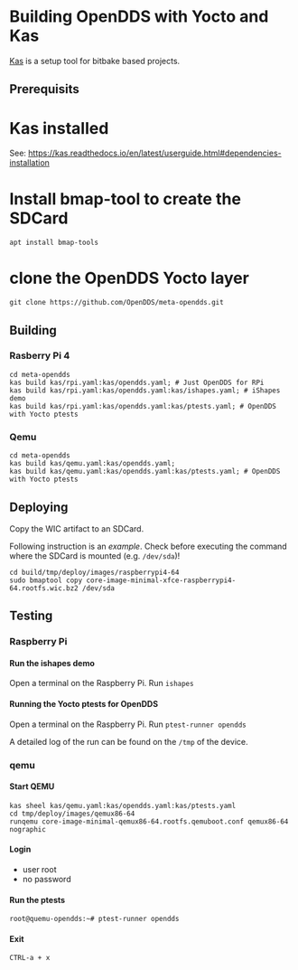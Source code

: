 Building OpenDDS with Yocto and Kas
===================================

[Kas](https://kas.readthedocs.io/en/latest/index.html) is a setup tool for bitbake based projects.

Prerequisits
------------

# Kas installed

See: https://kas.readthedocs.io/en/latest/userguide.html#dependencies-installation

# Install bmap-tool to create the SDCard

```
apt install bmap-tools
```

# clone the OpenDDS Yocto layer

```
git clone https://github.com/OpenDDS/meta-opendds.git
```

Building
--------

### Rasberry Pi 4

```
cd meta-opendds
kas build kas/rpi.yaml:kas/opendds.yaml; # Just OpenDDS for RPi
kas build kas/rpi.yaml:kas/opendds.yaml:kas/ishapes.yaml; # iShapes demo
kas build kas/rpi.yaml:kas/opendds.yaml:kas/ptests.yaml; # OpenDDS with Yocto ptests
```

### Qemu

```
cd meta-opendds
kas build kas/qemu.yaml:kas/opendds.yaml;
kas build kas/qemu.yaml:kas/opendds.yaml:kas/ptests.yaml; # OpenDDS with Yocto ptests
```

Deploying
---------

Copy the WIC artifact to an SDCard.

Following instruction is an *example*.  Check before executing the command where the SDCard is mounted (e.g. `/dev/sda`)!

```
cd build/tmp/deploy/images/raspberrypi4-64
sudo bmaptool copy core-image-minimal-xfce-raspberrypi4-64.rootfs.wic.bz2 /dev/sda
```

Testing
-------

### Raspberry Pi

#### Run the ishapes demo

Open a terminal on the Raspberry Pi.
Run `ishapes`

#### Running the Yocto ptests for OpenDDS

Open a terminal on the Raspberry Pi.
Run `ptest-runner opendds`

A detailed log of the run can be found on the `/tmp` of the device.

### qemu

#### Start QEMU

```
kas sheel kas/qemu.yaml:kas/opendds.yaml:kas/ptests.yaml
cd tmp/deploy/images/qemux86-64
runqemu core-image-minimal-qemux86-64.rootfs.qemuboot.conf qemux86-64 nographic
```

#### Login

* user root
* no password

#### Run the ptests

```
root@quemu-opendds:~# ptest-runner opendds
```

#### Exit

```CTRL-a + x```

